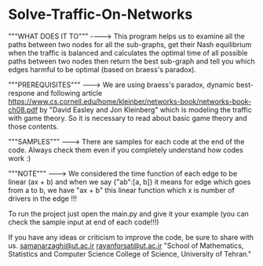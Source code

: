 # Solve-Traffic-On-Networks

"""WHAT DOES IT TO""" ----> This program helps us to examine all the paths between two nodes for all the sub-graphs, get their Nash equilibrium when the traffic is balanced and calculates the optimal time of all possible paths between two nodes then return the best sub-graph and tell you which edges harmful to be optimal (based on braess's paradox).

"""PREREQUISITES""" ---> We are using braess's paradox, dynamic best-respone and following article https://www.cs.cornell.edu/home/kleinber/networks-book/networks-book-ch08.pdf by "David Easley and Jon Kleinberg" which is modeling the traffic with game theory. So it is necessary to read about basic game theory and those contents.

"""SAMPLES""" ---> There are samples for each code at the end of the code. Always check them even if you completely understand how codes work :)

"""NOTE""" ---> We considered the time function of each edge to be linear (ax + b) and when  we say {"ab":[a, b]} it means for edge which goes from a to b, we have "ax + b" this linear function which x is number of drivers in the edge !!!

To run the project just open the main.py and give it your example (you can check the sample input at end of each code!!!)

If you have any ideas or criticism to improve the code, be sure to share with us. samanarzaghi@ut.ac.ir rayanforsat@ut.ac.ir "School of Mathematics, Statistics and Computer Science College of Science, University of Tehran."
